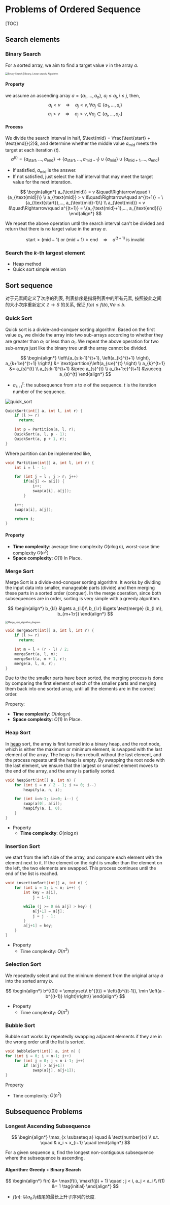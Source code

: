 # Problems of Ordered Sequence

[TOC]

## Search elements

### Binary Search

For a sorted array, we aim to find a target value $v$ in the array $a$.

<img src="./assets/7ec7c64b0df75bdd50bcb08f0fcc54ef.png" alt="Binary Search | Binary, Linear search, Algorithm" style="zoom: 50%;" />



#### Property  
we assume an ascending array $a = \{a_1, ..., a_n\}$, $a_i \le a_j , i \le j$, then,
$$
a_i < v \quad\Rightarrow\quad a_j < v, \forall a_j \in \{a_1, ..., a_i\}
$$
$$
a_i > v \quad\Rightarrow\quad a_j > v, \forall a_j \in \{a_i, ..., a_n\}
$$

#### Process  
We divide the search interval in half, $\text{mid} = \frac{\text{start} + \text{end}}{2}$, and determine whether the middle value $a_{\text{mid}}$ meets the target at each iteration $(t)$. 
$$
a^{(t)} = \{a_{\text{start}},..., a_{\text{end}}\} \to \{a_{\text{start}},..., a_{\text{mid}-1}\} \cup \{a_{\text{mid}}\} \cup \{a_{\text{mid}+1},..., a_{\text{end}}\}
$$

- If satisfied, $a_{\text{mid}}$ is the answer. 
- If not satisfied, just select the half interval that may meet the target value for the next interation.

$$
\begin{align*}
    a_{\text{mid}} = v &\quad\Rightarrow\quad \{a_{\text{mid}}\}  \\
    a_{\text{mid}} > v &\quad\Rightarrow\quad a^{(t+1)} = \{a_{\text{start}},..., a_{\text{mid}-1}\}  \\
    a_{\text{mid}} < v &\quad\Rightarrow\quad a^{(t+1)} = \{a_{\text{mid}+1},..., a_{\text{end}}\}
\end{align*}
$$

We repeat the above operation until the search interval can't be divided and return that there is no target value in the array $a$.

$$\text{start} > (\text{mid}-1) \text{ or } (\text{mid} + 1) > \text{end} \quad\Rightarrow\quad a^{(t+1)} \text{ is invalid}$$

### Search the $k$-th largest element

- Heap method
- Quick sort simple version


## Sort sequence

对于元素间定义了次序的列表,  列表排序是指将列表中的所有元素, 按照彼此之间的大小次序重新定义 $\mathbb Z \to S$ 的关系, 保证 $f(a) \le f(b), \forall a \le b$.

### Quick Sort

Quick sort is a divide-and-conquer sorting algorithm. Based on the first value $a_1$, we divide the array into two sub-arrays according to whether they are greater than $a_1$ or less than $a_1$. We repeat the above operation for two sub-arrays just like the binary tree until the array cannot be divided.


$$
\begin{align*}
\left\{a_{s:k-1}^{t+1}, \left(a_{k}^{t+1} \right), a_{k+1:e}^{t+1} \right\} &= \text{partition}\left(a_{s:e}^{t} \right)  \\
a_{k}^{t+1} &= a_{s}^{t}  \\
a_{s:k-1}^{t+1} &\prec a_{s}^{t}  \\
a_{k+1:e}^{t+1} &\succeq a_{s}^{t}
\end{align*}
$$

- $a^t_{s:t}$: the subsequence from $s$ to $e$ of the sequence. $t$ is the iteration number of the sequence.

![quick_sort](./assets/quick_sort.svg)

```C
QuickSort(int[] a, int l, int r) {
    if (l >= r) 
      return;

    int p = Partition(a, l, r);
    QuickSort(a, l, p - 1);
    QuickSort(a, p + 1, r);
}
```

  Where partition can be implemented like,
  ```c
  void Partition(int[] a, int l, int r) {
      int i = l - 1;
  
      for (int j = l ; j > r; j++) 
          if(a[j] <= a[i]) {
              i++;
              swap(a[i], a[j]);
          }
  
      i++;
      swap(a[i], a[j]);
  
      return i;
  }
  ```

#### Property

- **Time complexity**: average time complexity $O(n \log n)$, worst-case time complexity $O(n^2)$
- **Space complexity**: $O(1)$ In Place.

### Merge Sort

Merge Sort is a divide-and-conquer sorting algorithm. It works by dividing the input data into smaller, manageable parts (divide) and then merging these parts in a sorted order (conquer). In the merge operation, since both subsequences are in order, sorting is very simple with a greedy algorithm.

$$
\begin{align*}
b_{l:l} &\gets a_{l:l}\\
b_{l:r} &\gets \text{merge} (b_{l:m}, b_{m+1:r})
\end{align*}
$$

<img src="./assets/Merge_sort_algorithm_diagram.svg" alt="Merge_sort_algorithm_diagram" style="zoom:50%;" />

```c
void mergeSort(int[] a, int l, int r) { 
    if (l >= r) 
      return;

    int m = l + (r - l) / 2; 
    mergeSort(a, l, m); 
    mergeSort(a, m + 1, r); 
    merge(a, l, m, r); 
} 
```

Due to the the smaller parts have been sorted, the merging process is done by comparing the first element of each of the smaller parts and merging them back into one sorted array, until all the elements are in the correct order.

Property:
- **Time complexity**: $O(n \log n)$
- **Space complexity**: $O(1)$ In Place.

### Heap Sort

In [heap](./heap.md) sort, the array is first turned into a binary heap, and the root node, which is either the maximum or minimum element, is swapped with the last element of the array. The heap is then rebuilt without the last element, and the process repeats until the heap is empty. By swapping the root node with the last element, we ensure that the largest or smallest element moves to the end of the array, and the array is partially sorted.

  ```c
  void heapSort(int[] a, int n) {
      for (int i = n / 2 - 1; i >= 0; i--)
          heapify(a, n, i);
  
      for (int i=n-1; i>=0; i--) {
          swap(a[0], a[i]);
          heapify(a, i, 0);
      }
  }
  ```

- Property
  - **Time complexity**: $O(n \log n)$

### Insertion Sort

we start from the left side of the array, and compare each element with the element next to it. If the element on the right is smaller than the element on the left, the two elements are swapped. This process continues until the end of the list is reached.

  ```c
  void insertionSort(int[] a, int n) {
      for (int i = 1; i < n; i++) {
          int key = a[i],
              j = i-1;
    
          while (j >= 0 && a[j] > key) {
              a[j+1] = a[j];
              j = j - 1;
          }
          a[j+1] = key;
      }
  }
  ```

- Property
  - Time complexity: $O(n^2)$

### Selection Sort

We repeatedly select and cut the mininum element from the original array $a$ into the sorted array $b$.

$$
\begin{align*}
b^{(0)} = \emptyset\\
b^{(t)} = \left\{b^{(t-1)}, \min \left(a - b^{(t-1)} \right)\right\}
\end{align*}
$$

- Property
  - Time complexity: $O(n^2)$

### Bubble Sort
Bubble sort works by repeatedly swapping adjacent elements if they are in the wrong order until the list is sorted.

```c
void bubbleSort(int[] a, int n) {
for (int i = 0; i < n-1; i++)
    for (int j = 0; j < n-i-1; j++)
        if (a[j] > a[j+1]) 
            swap(a[j], a[j+1]);
}
```

Property
- Time complexity: $O(n^2)$

## Subsequence Problems

### Longest Ascending Subsequence

$$
\begin{align*}
\max_{x \subseteq a}  \quad & \text{number}(x)  \\
s.t. \quad & x_i < x_{i+1} \quad
\end{align*}
$$

For a given sequence $a$, find the longest non-contiguous subsequence where the subsequence is ascending.


#### Algorithm: Greedy + Binary Search

$$
\begin{align*}
f(n) &= \max(f(i), \max(f(j)) + 1) \quad ; j < i, a_j < a_i  \\
f(1) &= 1  \tag{initial}
\end{align*}
$$
- $f(n)$: 以$a_n$为结尾的最长上升子序列的长度.

 
